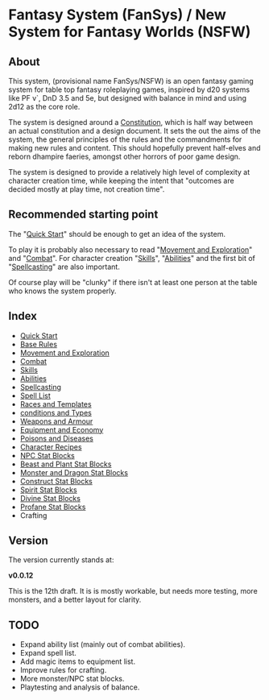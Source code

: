 # Fantasy System (FanSys) / New System for Fantasy Worlds (NSFW)

## About

This system, (provisional name FanSys/NSFW) is an open fantasy gaming system for table top fantasy roleplaying games, inspired by d20 systems like PF v`, DnD 3.5 and 5e, but designed with balance in mind and using 2d12 as the core role.

The system is designed around a [Constitution](constitution.md), which is half way between an actual constitution and a design document. It sets the out the aims of the system, the general principles of the rules and the commandments for making new rules and content. This should hopefully prevent half-elves and reborn dhampire faeries, amongst other horrors of poor game design.

The system is designed to provide a relatively high level of complexity at character creation time, while keeping the intent that "outcomes are decided mostly at play time, not creation time".

## Recommended starting point

The "[Quick Start](01-quick-start.md)" should be enough to get an idea of the system.

To play it is probably also necessary to read "[Movement and Exploration](03-movement-exploration.md)" and "[Combat](04-combat.md)". For character creation "[Skills](05-skills.md)", "[Abilities](06-abilities.md)" and the first bit of "[Spellcasting](07-spells.md)" are also important.

Of course play will be "clunky" if there isn't at least one person at the table who knows the system properly. 

## Index

- [Quick Start](01-quick-start.md)
- [Base Rules](02-base-rules.md)
- [Movement and Exploration](03-movement-exploration.md)
- [Combat](04-combat.md)
- [Skills](05-skills.md)
- [Abilities](06-abilities.md)
- [Spellcasting](07-spells.md)
- [Spell List](08-spell-list.md)
- [Races and Templates](09-races.md)
- [conditions and Types](10-conditions-types.md)
- [Weapons and Armour](11-weapons-armour.md)
- [Equipment and Economy](12-equipment-economy.md)
- [Poisons and Diseases](14-poisons-and-diseases.md)
- [Character Recipes](15-recipes.md)
- [NPC Stat Blocks](monsters-npcs/humanoids.md)
- [Beast and Plant Stat Blocks](monsters-npcs/beasts-and-plants.md)
- [Monster and Dragon Stat Blocks](monsters-npcs/monsters-and-dragons.md)
- [Construct Stat Blocks](monsters-npcs/constructs.md)
- [Spirit Stat Blocks](monsters-npcs/spirits.md)
- [Divine Stat Blocks](monsters-npcs/divines.md)
- [Profane Stat Blocks](monsters-npcs/profanes.md)
- Crafting

## Version

The version currently stands at:

**v0.0.12**

This is the 12th draft. It is is mostly workable, but needs more testing, more monsters, and a better layout for clarity.

## TODO

- Expand ability list (mainly out of combat abilities).
- Expand spell list.
- Add magic items to equipment list.
- Improve rules for crafting.
- More monster/NPC stat blocks.
- Playtesting and analysis of balance.

